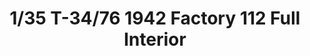 ---
layout: product
title: "1/35 T-34/76 1942 Factory 112 Full Interior"
price: "6000" 
desc: "Maketa"
img_path: "/assets/img/AFV35S51.webp"
brand: "N/A"
available: false
special_offer: false
new: false
soon: false
cat: "010000"
subcat: "015100"
subsubcat: "0N/A"
sifra: "AFV35S51"
popular: false
spec: false
---